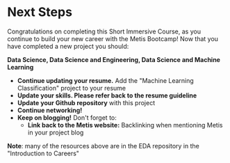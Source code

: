 # Next Steps

Congratulations on completing this Short Immersive Course, as you continue to build your new career with the Metis Bootcamp! Now that you have completed a new project you should:

**Data Science, Data Science and Engineering, Data Science and Machine Learning**
* **Continue updating your resume.** Add the "Machine Learning Classification" project to your resume
* **Update your skills. Please refer back to the  resume guideline** 
* **Update your Github repository** with this project 
* **Continue networking!**
* **Keep on blogging!** Don't forget to:
    - **Link back to the Metis website:** Backlinking when mentioning Metis in your project blog 

**Note**: many of the resources above are in the EDA repository in the "Introduction to Careers"

